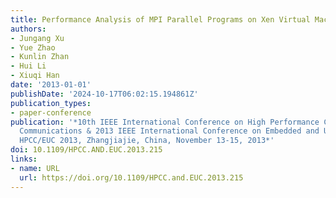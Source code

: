 ```yaml
---
title: Performance Analysis of MPI Parallel Programs on Xen Virtual Machines
authors:
- Jungang Xu
- Yue Zhao
- Kunlin Zhan
- Hui Li
- Xiuqi Han
date: '2013-01-01'
publishDate: '2024-10-17T06:02:15.194861Z'
publication_types:
- paper-conference
publication: '*10th IEEE International Conference on High Performance Computing and
  Communications & 2013 IEEE International Conference on Embedded and Ubiquitous Computing,
  HPCC/EUC 2013, Zhangjiajie, China, November 13-15, 2013*'
doi: 10.1109/HPCC.AND.EUC.2013.215
links:
- name: URL
  url: https://doi.org/10.1109/HPCC.and.EUC.2013.215
---
```

